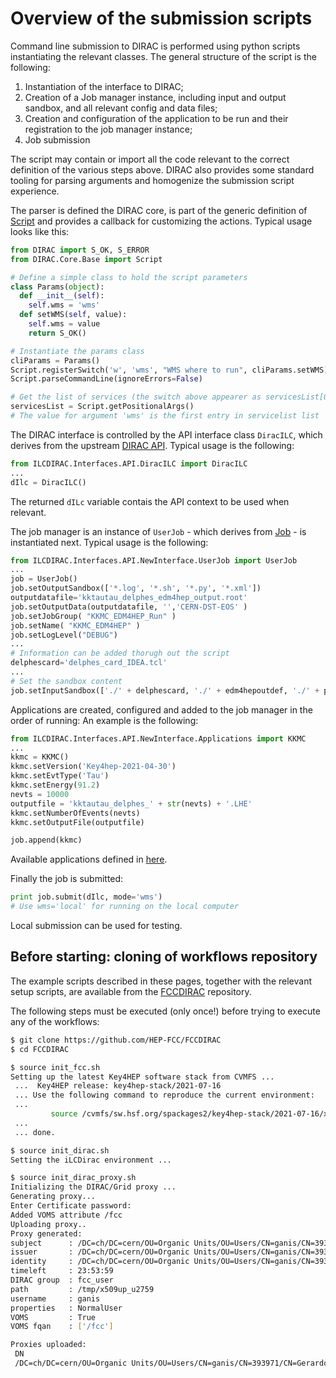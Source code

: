 # Overview of the submission scripts

Command line submission to DIRAC is performed using python scripts instantiating the relevant classes.
The general structure of the script is the following:

1. Instantiation of the interface to DIRAC;
2. Creation of a Job manager instance, including input and output sandbox, and all relevant config and data files; 
3. Creation and configuration of the application to be run and their registration to the job manager instance;
4. Job submission

The script may contain or import all the code relevant to the correct definition of the various steps above.
DIRAC also provides some standard tooling for parsing arguments and homogenize the submission script experience. 

The parser is defined the DIRAC core, is part of the generic definition of [Script][script] and provides a callback for
customizing the actions. Typical usage looks like this:

```python
from DIRAC import S_OK, S_ERROR
from DIRAC.Core.Base import Script

# Define a simple class to hold the script parameters
class Params(object):
  def __init__(self):
    self.wms = 'wms'
  def setWMS(self, value):
    self.wms = value
    return S_OK()

# Instantiate the params class
cliParams = Params()
Script.registerSwitch('w', 'wms', "WMS where to run", cliParams.setWMS)
Script.parseCommandLine(ignoreErrors=False)

# Get the list of services (the switch above appearer as servicesList[0])
servicesList = Script.getPositionalArgs()
# The value for argument 'wms' is the first entry in servicelist list

```

[script]: https://dirac.readthedocs.io/en/latest/CodeDocumentation/Core/Base/Script.html

The DIRAC interface is controlled by the API interface class `DiracILC`, which derives from the upstream [DIRAC API][diracapi].
Typical usage is the following:

```python
from ILCDIRAC.Interfaces.API.DiracILC import DiracILC
...
dIlc = DiracILC()
```

The returned `dILc` variable contais the API context to be used when relevant.

[diracapi]: https://raw.githubusercontent.com/DIRACGrid/DIRAC/integration/src/DIRAC/Interfaces/API/Dirac.py

The job manager is an instance of `UserJob` - which derives from [Job][job] - is instantiated next.
Typical usage is the following:

```python
from ILCDIRAC.Interfaces.API.NewInterface.UserJob import UserJob
...
job = UserJob()
job.setOutputSandbox(['*.log', '*.sh', '*.py', '*.xml'])
outputdatafile='kktautau_delphes_edm4hep_output.root'
job.setOutputData(outputdatafile, '','CERN-DST-EOS' )
job.setJobGroup( "KKMC_EDM4HEP_Run" )
job.setName( "KKMC_EDM4HEP" )
job.setLogLevel("DEBUG")
...
# Information can be added thorugh out the script 
delphescard='delphes_card_IDEA.tcl'
...
# Set the sandbox content
job.setInputSandbox(['./' + delphescard, './' + edm4hepoutdef, './' + pythiacard])
```

[job]: https://dirac.readthedocs.io/en/latest/UserGuide/GettingStarted/UserJobs/

Applications are created, configured and added to the job manager in the order of running:
An example is the following:

```python
from ILCDIRAC.Interfaces.API.NewInterface.Applications import KKMC
...
kkmc = KKMC()
kkmc.setVersion('Key4hep-2021-04-30')
kkmc.setEvtType('Tau')
kkmc.setEnergy(91.2)
nevts = 10000
outputfile = 'kktautau_delphes_' + str(nevts) + '.LHE'
kkmc.setNumberOfEvents(nevts)
kkmc.setOutputFile(outputfile)

job.append(kkmc)
```

Available applications defined in [here][diracapp].

[diracapp]: https://gitlab.cern.ch/CLICdp/iLCDirac/ILCDIRAC/-/tree/Rel-v31r0/Interfaces/API/NewInterface

Finally the job is submitted:

```python
print job.submit(dIlc, mode='wms')
# Use wms='local' for running on the local computer
```

Local submission can be used for testing.

## Before starting: cloning of workflows repository

The example scripts described in these pages, together with the relevant setup scripts, are available from the
[FCCDIRAC][fccdirac] repository.

The following steps must be executed (only once!) before trying to execute any of the workflows:

```bash
$ git clone https://github.com/HEP-FCC/FCCDIRAC
$ cd FCCDIRAC

$ source init_fcc.sh
Setting up the latest Key4HEP software stack from CVMFS ...
 ...  Key4HEP release: key4hep-stack/2021-07-16
 ... Use the following command to reproduce the current environment:
 ...
         source /cvmfs/sw.hsf.org/spackages2/key4hep-stack/2021-07-16/x86_64-centos7-gcc8.3.0-opt/wxwfgu65rjnk7s6frj25qsoq5miay4ft/setup.sh
 ...
 ... done.

$ source init_dirac.sh
Setting the iLCDirac environment ...

$ source init_dirac_proxy.sh
Initializing the DIRAC/Grid proxy ...
Generating proxy...
Enter Certificate password:
Added VOMS attribute /fcc
Uploading proxy..
Proxy generated:
subject      : /DC=ch/DC=cern/OU=Organic Units/OU=Users/CN=ganis/CN=393971/CN=Gerardo Ganis/CN=2888907760/CN=1791020771
issuer       : /DC=ch/DC=cern/OU=Organic Units/OU=Users/CN=ganis/CN=393971/CN=Gerardo Ganis/CN=2888907760
identity     : /DC=ch/DC=cern/OU=Organic Units/OU=Users/CN=ganis/CN=393971/CN=Gerardo Ganis
timeleft     : 23:53:59
DIRAC group  : fcc_user
path         : /tmp/x509up_u2759
username     : ganis
properties   : NormalUser
VOMS         : True
VOMS fqan    : ['/fcc']

Proxies uploaded:
 DN                                                                           | Group | Until (GMT)
 /DC=ch/DC=cern/OU=Organic Units/OU=Users/CN=ganis/CN=393971/CN=Gerardo Ganis |  | 2022/05/13 12:12
```

[fccdirac]: https://github.com/HEP-FCC/FCCDIRAC
